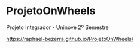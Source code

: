 # ProjetoOnWheels
Projeto Integrador - Uninove 2º Semestre

https://raphael-bezerra.github.io/ProjetoOnWheels/

